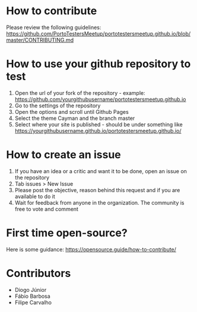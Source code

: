 
# How to contribute

Please review the following guidelines: https://github.com/PortoTestersMeetup/portotestersmeetup.github.io/blob/master/CONTRIBUTING.md

# How to use your github repository to test

1. Open the url of your fork of the repository - example: https://github.com/yourgithubusername/portotestersmeetup.github.io
2. Go to the settings of the repository
3. Open the options and scroll until Github Pages
4. Select the theme Cayman and the branch master
5. Select where your site is published - should be under something like https://yourgithubusername.github.io/portotestersmeetup.github.io/

# How to create an issue

1. If you have an idea or a critic and want it to be done, open an issue on the repository 
2. Tab issues > New Issue
3. Please post the objective, reason behind this request and if you are available to do it
4. Wait for feedback from anyone in the organization. The community is free to vote and comment

# First time open-source?

Here is some guidance: https://opensource.guide/how-to-contribute/

# Contributors

- Diogo Júnior
- Fábio Barbosa
- Filipe Carvalho
